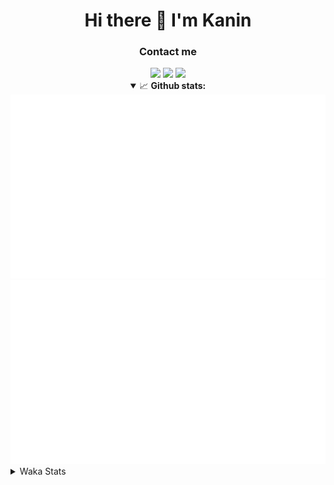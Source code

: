 <div align="center">
 <h1>Hi there 👋 I'm Kanin</h1>
 <h3>Contact me</h3>
 <a href="mailto:im@kanin.dev"><img src="https://img.shields.io/badge/gmail-%23D14836.svg?&style=for-the-badge&logo=gmail&logoColor=white"/></a>
 <a href="https://twitter.com/KaninTwt"><img src="https://img.shields.io/badge/twitter-%231DA1F2.svg?&style=for-the-badge&logo=twitter&logoColor=white"/></a>
 <a href="https://www.linkedin.com/in/KaninDev"><img src="https://img.shields.io/badge/linkedin-%230077B5.svg?&style=for-the-badge&logo=linkedin&logoColor=white"/></a>
<details open>
  <summary>📈 <b>Github stats:</b></summary>
  <img src="https://github.com/Kanin/Kanin/blob/master/scripts/GitHubStats/generated/overview.svg"/>
  <img src="https://github.com/Kanin/Kanin/blob/master/scripts/GitHubStats/generated/languages.svg"/>
</details>
</div>

<details>
 <summary>Waka Stats</summary>

<!--START_SECTION:waka-->
![Code Time](http://img.shields.io/badge/Code%20Time-2%2C149%20hrs%2051%20mins-blue)

![Profile Views](http://img.shields.io/badge/Profile%20Views-0-blue)

![Lines of code](https://img.shields.io/badge/From%20Hello%20World%20I%27ve%20Written-546.0%20thousand%20lines%20of%20code-blue)

**🐱 My GitHub Data** 

> 📦 103.9 kB Used in GitHub's Storage 
 > 
> 🏆 579 Contributions in the Year 2023
 > 
> 🚫 Not Opted to Hire
 > 
> 📜 23 Public Repositories 
 > 
> 🔑 11 Private Repositories 
 > 
**I'm an Early 🐤** 

```text
🌞 Morning                2239 commits        ██████░░░░░░░░░░░░░░░░░░░   25.88 % 
🌆 Daytime                2712 commits        ████████░░░░░░░░░░░░░░░░░   31.35 % 
🌃 Evening                2514 commits        ███████░░░░░░░░░░░░░░░░░░   29.06 % 
🌙 Night                  1185 commits        ███░░░░░░░░░░░░░░░░░░░░░░   13.70 % 
```
📅 **I'm Most Productive on Monday** 

```text
Monday                   1663 commits        █████░░░░░░░░░░░░░░░░░░░░   19.23 % 
Tuesday                  1200 commits        ███░░░░░░░░░░░░░░░░░░░░░░   13.87 % 
Wednesday                841 commits         ██░░░░░░░░░░░░░░░░░░░░░░░   09.72 % 
Thursday                 1327 commits        ████░░░░░░░░░░░░░░░░░░░░░   15.34 % 
Friday                   1462 commits        ████░░░░░░░░░░░░░░░░░░░░░   16.90 % 
Saturday                 823 commits         ██░░░░░░░░░░░░░░░░░░░░░░░   09.51 % 
Sunday                   1334 commits        ████░░░░░░░░░░░░░░░░░░░░░   15.42 % 
```


📊 **This Week I Spent My Time On** 

```text
🕑︎ Time Zone: America/New_York

💬 Programming Languages: 
Python                   7 hrs 19 mins       ██████████████████████░░░   89.62 % 
SQL                      24 mins             █░░░░░░░░░░░░░░░░░░░░░░░░   04.91 % 
virtualenv               19 mins             █░░░░░░░░░░░░░░░░░░░░░░░░   03.88 % 
Bash                     3 mins              ░░░░░░░░░░░░░░░░░░░░░░░░░   00.80 % 
Log File                 1 min               ░░░░░░░░░░░░░░░░░░░░░░░░░   00.29 % 

🔥 Editors: 
PyCharm                  8 hrs 10 mins       █████████████████████████   100.00 % 

🐱‍💻 Projects: 
Community-Bot            7 hrs 28 mins       ███████████████████████░░   91.52 % 
P4P                      26 mins             █░░░░░░░░░░░░░░░░░░░░░░░░   05.41 % 
Unknown Project          9 mins              ░░░░░░░░░░░░░░░░░░░░░░░░░   01.87 % 
VoiceSphere              5 mins              ░░░░░░░░░░░░░░░░░░░░░░░░░   01.20 % 

💻 Operating System: 
Windows                  8 hrs 10 mins       █████████████████████████   100.00 % 
```

**I Mostly Code in Python** 

```text
Python                   28 repos            ████████████████░░░░░░░░░   65.12 % 
Java                     5 repos             ███░░░░░░░░░░░░░░░░░░░░░░   11.63 % 
JavaScript               3 repos             ██░░░░░░░░░░░░░░░░░░░░░░░   06.98 % 
Kotlin                   2 repos             █░░░░░░░░░░░░░░░░░░░░░░░░   04.65 % 
HTML                     1 repo              █░░░░░░░░░░░░░░░░░░░░░░░░   02.33 % 
```



**Timeline**

![Lines of Code chart](https://raw.githubusercontent.com/Kanin/Kanin/master/assets/bar_graph.png)


 Last Updated on 14/11/2023 16:04:34 UTC
<!--END_SECTION:waka-->
</details>
